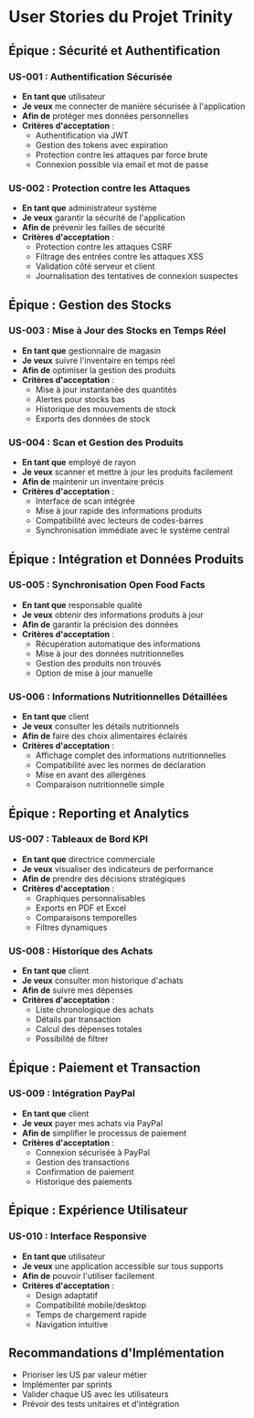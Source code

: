 # User Stories du Projet Trinity

## Épique : Sécurité et Authentification

### US-001 : Authentification Sécurisée
- **En tant que** utilisateur
- **Je veux** me connecter de manière sécurisée à l'application
- **Afin de** protéger mes données personnelles
- **Critères d'acceptation** :
  * Authentification via JWT
  * Gestion des tokens avec expiration
  * Protection contre les attaques par force brute
  * Connexion possible via email et mot de passe

### US-002 : Protection contre les Attaques
- **En tant que** administrateur système
- **Je veux** garantir la sécurité de l'application
- **Afin de** prévenir les failles de sécurité
- **Critères d'acceptation** :
  * Protection contre les attaques CSRF
  * Filtrage des entrées contre les attaques XSS
  * Validation côté serveur et client
  * Journalisation des tentatives de connexion suspectes

## Épique : Gestion des Stocks

### US-003 : Mise à Jour des Stocks en Temps Réel
- **En tant que** gestionnaire de magasin
- **Je veux** suivre l'inventaire en temps réel
- **Afin de** optimiser la gestion des produits
- **Critères d'acceptation** :
  * Mise à jour instantanée des quantités
  * Alertes pour stocks bas
  * Historique des mouvements de stock
  * Exports des données de stock

### US-004 : Scan et Gestion des Produits
- **En tant que** employé de rayon
- **Je veux** scanner et mettre à jour les produits facilement
- **Afin de** maintenir un inventaire précis
- **Critères d'acceptation** :
  * Interface de scan intégrée
  * Mise à jour rapide des informations produits
  * Compatibilité avec lecteurs de codes-barres
  * Synchronisation immédiate avec le système central

## Épique : Intégration et Données Produits

### US-005 : Synchronisation Open Food Facts
- **En tant que** responsable qualité
- **Je veux** obtenir des informations produits à jour
- **Afin de** garantir la précision des données
- **Critères d'acceptation** :
  * Récupération automatique des informations
  * Mise à jour des données nutritionnelles
  * Gestion des produits non trouvés
  * Option de mise à jour manuelle

### US-006 : Informations Nutritionnelles Détaillées
- **En tant que** client
- **Je veux** consulter les détails nutritionnels
- **Afin de** faire des choix alimentaires éclairés
- **Critères d'acceptation** :
  * Affichage complet des informations nutritionnelles
  * Compatibilité avec les normes de déclaration
  * Mise en avant des allergènes
  * Comparaison nutritionnelle simple

## Épique : Reporting et Analytics

### US-007 : Tableaux de Bord KPI
- **En tant que** directrice commerciale
- **Je veux** visualiser des indicateurs de performance
- **Afin de** prendre des décisions stratégiques
- **Critères d'acceptation** :
  * Graphiques personnalisables
  * Exports en PDF et Excel
  * Comparaisons temporelles
  * Filtres dynamiques

### US-008 : Historique des Achats
- **En tant que** client
- **Je veux** consulter mon historique d'achats
- **Afin de** suivre mes dépenses
- **Critères d'acceptation** :
  * Liste chronologique des achats
  * Détails par transaction
  * Calcul des dépenses totales
  * Possibilité de filtrer

## Épique : Paiement et Transaction

### US-009 : Intégration PayPal
- **En tant que** client
- **Je veux** payer mes achats via PayPal
- **Afin de** simplifier le processus de paiement
- **Critères d'acceptation** :
  * Connexion sécurisée à PayPal
  * Gestion des transactions
  * Confirmation de paiement
  * Historique des paiements

## Épique : Expérience Utilisateur

### US-010 : Interface Responsive
- **En tant que** utilisateur
- **Je veux** une application accessible sur tous supports
- **Afin de** pouvoir l'utiliser facilement
- **Critères d'acceptation** :
  * Design adaptatif
  * Compatibilité mobile/desktop
  * Temps de chargement rapide
  * Navigation intuitive

## Recommandations d'Implémentation
- Prioriser les US par valeur métier
- Implémenter par sprints
- Valider chaque US avec les utilisateurs
- Prévoir des tests unitaires et d'intégration
